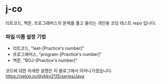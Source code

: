 # j-co


리트코드, 백준, 프로그래머스의 문제를 풀고 올리는 개인용 코딩 테스트 repo 입니다.



### 파일 이름 설정 기법
- 리트코드, "leet-[Practice's number]"
- 프로그래머스, "program-[Practice's number]"
- 백준, "BOJ-[Practice's number]"


코드에 대한 자세한 설명은 이 블로그에서 이어나가겠습니다.
https://velog.io/@ykky2115/series/Java
